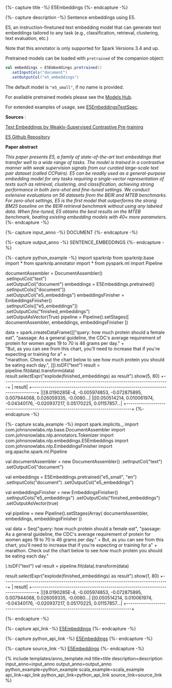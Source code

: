 {%- capture title -%}
E5Embeddings
{%- endcapture -%}

{%- capture description -%}
Sentence embeddings using E5.

E5, an instruction-finetuned text embedding model that can generate text embeddings tailored
to any task (e.g., classification, retrieval, clustering, text evaluation, etc.)

Note that this annotator is only supported for Spark Versions 3.4 and up.

Pretrained models can be loaded with `pretrained` of the companion object:

```scala
val embeddings = E5Embeddings.pretrained()
  .setInputCols("document")
  .setOutputCol("e5_embeddings")
```

The default model is `"e5_small"`, if no name is provided.

For available pretrained models please see the
[Models Hub](https://sparknlp.org/models?q=E5).

For extended examples of usage, see
[E5EmbeddingsTestSpec](https://github.com/JohnSnowLabs/spark-nlp/blob/master/src/test/scala/com/johnsnowlabs/nlp/embeddings/E5EmbeddingsTestSpec.scala).

**Sources** :

[Text Embeddings by Weakly-Supervised Contrastive Pre-training](https://arxiv.org/pdf/2212.03533)

[E5 Github Repository](https://github.com/microsoft/unilm/tree/master/e5)

**Paper abstract**

*This paper presents E5, a family of state-of-the-art text embeddings that transfer well to a
wide range of tasks. The model is trained in a contrastive manner with weak supervision
signals from our curated large-scale text pair dataset (called CCPairs). E5 can be readily
used as a general-purpose embedding model for any tasks requiring a single-vector
representation of texts such as retrieval, clustering, and classification, achieving strong
performance in both zero-shot and fine-tuned settings. We conduct extensive evaluations on 56
datasets from the BEIR and MTEB benchmarks. For zero-shot settings, E5 is the first model that
outperforms the strong BM25 baseline on the BEIR retrieval benchmark without using any labeled
data. When fine-tuned, E5 obtains the best results on the MTEB benchmark, beating existing
embedding models with 40× more parameters.*
{%- endcapture -%}

{%- capture input_anno -%}
DOCUMENT
{%- endcapture -%}

{%- capture output_anno -%}
SENTENCE_EMBEDDINGS
{%- endcapture -%}

{%- capture python_example -%}
import sparknlp
from sparknlp.base import *
from sparknlp.annotator import *
from pyspark.ml import Pipeline

documentAssembler = DocumentAssembler() \
    .setInputCol("text") \
    .setOutputCol("document")
embeddings = E5Embeddings.pretrained() \
    .setInputCols(["document"]) \
    .setOutputCol("e5_embeddings")
embeddingsFinisher = EmbeddingsFinisher() \
    .setInputCols(["e5_embeddings"]) \
    .setOutputCols("finished_embeddings") \
    .setOutputAsVector(True)
pipeline = Pipeline().setStages([
    documentAssembler,
    embeddings,
    embeddingsFinisher
])

data = spark.createDataFrame([["query: how much protein should a female eat",
    "passage: As a general guideline, the CDC's average requirement of protein for women ages 19 to 70 is 46 grams per day." + \
    "But, as you can see from this chart, you'll need to increase that if you're expecting or training for a" + \
    "marathon. Check out the chart below to see how much protein you should be eating each day.",
]]).toDF("text")
result = pipeline.fit(data).transform(data)
result.selectExpr("explode(finished_embeddings) as result").show(5, 80)
+--------------------------------------------------------------------------------+
|                                                                          result|
+--------------------------------------------------------------------------------+
|[[8.0190285E-4, -0.005974853, -0.072875895, 0.007944068, 0.026059335, -0.0080...|
|[[0.050514214, 0.010061974, -0.04340176, -0.020937217, 0.05170225, 0.01157857...|
+--------------------------------------------------------------------------------+
{%- endcapture -%}

{%- capture scala_example -%}
import spark.implicits._
import com.johnsnowlabs.nlp.base.DocumentAssembler
import com.johnsnowlabs.nlp.annotators.Tokenizer
import com.johnsnowlabs.nlp.embeddings.E5Embeddings
import com.johnsnowlabs.nlp.EmbeddingsFinisher
import org.apache.spark.ml.Pipeline

val documentAssembler = new DocumentAssembler()
  .setInputCol("text")
  .setOutputCol("document")

val embeddings = E5Embeddings.pretrained("e5_small", "en")
  .setInputCols("document")
  .setOutputCol("e5_embeddings")

val embeddingsFinisher = new EmbeddingsFinisher()
  .setInputCols("e5_embeddings")
  .setOutputCols("finished_embeddings")
  .setOutputAsVector(true)

val pipeline = new Pipeline().setStages(Array(
  documentAssembler,
  embeddings,
  embeddingsFinisher
))

val data = Seq("query: how much protein should a female eat",
"passage: As a general guideline, the CDC's average requirement of protein for women ages 19 to 70 is 46 grams per day." +
But, as you can see from this chart, you'll need to increase that if you're expecting or training for a" +
marathon. Check out the chart below to see how much protein you should be eating each day."

).toDF("text")
val result = pipeline.fit(data).transform(data)

result.selectExpr("explode(finished_embeddings) as result").show(1, 80)
+--------------------------------------------------------------------------------+
|                                                                          result|
+--------------------------------------------------------------------------------+
|[[8.0190285E-4, -0.005974853, -0.072875895, 0.007944068, 0.026059335, -0.0080...|
[[0.050514214, 0.010061974, -0.04340176, -0.020937217, 0.05170225, 0.01157857...|
+--------------------------------------------------------------------------------+

{%- endcapture -%}

{%- capture api_link -%}
[E5Embeddings](/api/com/johnsnowlabs/nlp/embeddings/E5Embeddings)
{%- endcapture -%}

{%- capture python_api_link -%}
[E5Embeddings](/api/python/reference/autosummary/sparknlp/annotator/embeddings/e5_embeddings/index.html#sparknlp.annotator.embeddings.e5_embeddings.E5Embeddings)
{%- endcapture -%}

{%- capture source_link -%}
[E5Embeddings](https://github.com/JohnSnowLabs/spark-nlp/tree/master/src/main/scala/com/johnsnowlabs/nlp/embeddings/E5Embeddings.scala)
{%- endcapture -%}

{% include templates/anno_template.md
title=title
description=description
input_anno=input_anno
output_anno=output_anno
python_example=python_example
scala_example=scala_example
api_link=api_link
python_api_link=python_api_link
source_link=source_link
%}